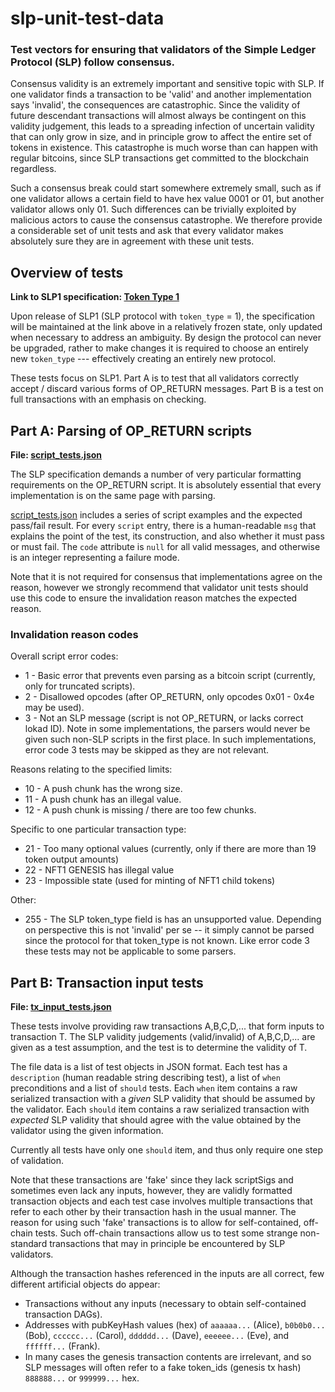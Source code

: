 # slp-unit-test-data
### Test vectors for ensuring that validators of the Simple Ledger Protocol (SLP) follow consensus.

Consensus validity is an extremely important and sensitive topic with SLP. If one validator finds a transaction to be 'valid' and another implementation says 'invalid', the consequences are catastrophic. Since the validity of future descendant transactions will almost always be contingent on this validity judgement, this leads to a spreading infection of uncertain validity that can only grow in size, and in principle grow to affect the entire set of tokens in existence. This catastrophe is much worse than can happen with regular bitcoins, since SLP transactions get committed to the blockchain regardless.

Such a consensus break could start somewhere extremely small, such as if one validator allows a certain field to have hex value 0001 or 01, but another validator allows only 01. Such differences can be trivially exploited by malicious actors to cause the consensus catastrophe. We therefore provide a considerable set of unit tests and ask that every validator makes absolutely sure they are in agreement with these unit tests.

## Overview of tests

**Link to SLP1 specification: [Token Type 1](https://github.com/simpleledger/slp-specifications/blob/master/slp-token-type-1.md)**

Upon release of SLP1 (SLP protocol with `token_type` = 1), the specification will be maintained at the link above in a relatively frozen state, only updated when necessary to address an ambiguity. By design the protocol can never be upgraded, rather to make changes it is required to choose an entirely new `token_type` --- effectively creating an entirely new protocol.

These tests focus on SLP1. Part A is to test that all validators correctly accept / discard various forms of OP_RETURN messages. Part B is a test on full transactions with an emphasis on checking.

## Part A: Parsing of OP_RETURN scripts

**File: [script_tests.json](script_tests.json)**

The SLP specification demands a number of very particular formatting requirements on the OP_RETURN script. It is absolutely essential that every implementation is on the same page with parsing.

[script_tests.json](script_tests.json) includes a series of script examples and the expected pass/fail result. For every `script` entry, there is a human-readable `msg` that explains the point of the test, its construction, and also whether it must pass or must fail. The `code` attribute is `null` for all valid messages, and otherwise is an integer representing a failure mode.

Note that it is not required for consensus that implementations agree on the reason, however we strongly recommend that validator unit tests should use this code to ensure the invalidation reason matches the expected reason.

### Invalidation reason codes

Overall script error codes:
* 1 - Basic error that prevents even parsing as a bitcoin script (currently, only for truncated scripts).
* 2 - Disallowed opcodes (after OP_RETURN, only opcodes 0x01 - 0x4e may be used).
* 3 - Not an SLP message (script is not OP_RETURN, or lacks correct lokad ID). Note in some implementations, the parsers would never be given such non-SLP scripts in the first place. In such implementations, error code 3 tests may be skipped as they are not relevant.

Reasons relating to the specified limits:
* 10 - A push chunk has the wrong size.
* 11 - A push chunk has an illegal value.
* 12 - A push chunk is missing / there are too few chunks.

Specific to one particular transaction type:

* 21 - Too many optional values (currently, only if there are more than 19 token output amounts)
* 22 - NFT1 GENESIS has illegal value 
* 23 - Impossible state (used for minting of NFT1 child tokens)

Other:
* 255 - The SLP token_type field is has an unsupported value. Depending on perspective this is not 'invalid' per se -- it simply cannot be parsed since the protocol for that token_type is not known. Like error code 3 these tests may not be applicable to some parsers.


## Part B: Transaction input tests

**File: [tx_input_tests.json](tx_input_tests.json)**

These tests involve providing raw transactions A,B,C,D,... that form inputs to transaction T. The SLP validity judgements (valid/invalid) of A,B,C,D,... are given as a test assumption, and the test is to determine the validity of T.

The file data is a list of test objects in JSON format. Each test has a `description` (human readable string describing test), a list of `when` preconditions and a list of `should` tests. Each `when` item contains a raw serialized transaction with a *given* SLP validity that should be assumed by the validator. Each `should` item contains a raw serialized transaction with *expected* SLP validity that should agree with the value obtained by the validator using the given information.

Currently all tests have only one `should` item, and thus only require one step of validation.

Note that these transactions are 'fake' since they lack scriptSigs and sometimes even lack any inputs, however, they are validly formatted transaction objects and each test case involves multiple transactions that refer to each other by their transaction hash in the usual manner. The reason for using such 'fake' transactions is to allow for self-contained, off-chain tests. Such off-chain transactions allow us to test some strange non-standard transactions that may in principle be encountered by SLP validators.

Although the transaction hashes referenced in the inputs are all correct,  few different artificial objects do appear:

- Transactions without any inputs (necessary to obtain self-contained transaction DAGs).
- Addresses with pubKeyHash values (hex) of `aaaaaa...` (Alice), `b0b0b0...` (Bob), `cccccc...` (Carol), `dddddd...` (Dave), `eeeeee...` (Eve), and `ffffff...` (Frank).
- In many cases the genesis transaction contents are irrelevant, and so SLP messages will often refer to a fake token_ids (genesis tx hash) `888888...` or `999999...` hex.

